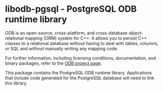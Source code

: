 # libodb-pgsql - PostgreSQL ODB runtime library

ODB is an open-source, cross-platform, and cross-database object-relational
mapping (ORM) system for C++. It allows you to persist C++ classes to a
relational database without having to deal with tables, columns, or SQL and
without manually writing any mapping code.

For further information, including licensing conditions, documentation, and
binary packages, refer to the [ODB project
page](https://codesynthesis.com/products/odb/).

This package contains the PostgreSQL ODB runtime library. Applications that
include code generated for the PostgreSQL database will need to link this
library.

